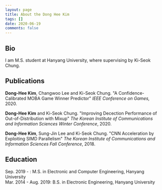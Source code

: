 ```yaml
---
layout: page
title: About the Dong Hee Kim
tags: []
date: 2020-06-19
comments: false
---
```


## Bio
I am M.S. student at Hanyang University, where supervising by Ki-Seok Chung.

## Publications
**Dong-Hee Kim**, Changwoo Lee and Ki-Seok Chung. "A Confidence-Calibrated MOBA Game Winner Predictor" *IEEE Conference on Games,* 2020.

**Dong-Hee Kim** and Ki-Seok Chung. "Improving Decection Performance of Out-of-Distribution with Mixup" *The Korean Institute of Communications and Information Sciences Winter Conference*, 2020.

**Dong-Hee Kim**, Sung-Jin Lee and Ki-Seok Chung. "CNN Acceleration by Exploiting SIMD Parallelism" *The Korean Institute of Communications and Information Sciences Fall Conference*, 2018.


## Education
Sep. 2019 - : M.S. in Electronic and Computer Engineering, Hanyang University  
Mar. 2014 - Aug. 2019: B.S. in Electronic Engineering, Hanyang University
